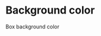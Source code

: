 <!DOCTYPE html>
<html lang="en">
<head>
    <meta charset="UTF-8">
    <meta name="viewport" content="width=device-width, initial-scale=1.0">
    <title>Background color</title>
    <link rel="stylesheet" href="background style.css">
</head>
<body>
    <h1 class="title"> Background color</h1>
    <p class="box"> Box background color</p>
</body>
</html>
